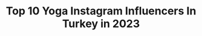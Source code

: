 ---
title: Top 10 Yoga Instagram Influencers In Turkey in 2023
description: >-
  Find top yoga Instagram influencers in Turkey in 2023. Most popular hashtags: #yoga #love #nature.
platform: Instagram
hits: 141
text_top: See the most popular Instagram accounts on inBeat.
text_bottom: Our platform has 141 Instagram influencers like this in Turkey for you to connect with.
profiles:
  - username: "tugceinam"
    fullname: >-
      Tuğçe İnam Zırtıloğlu
    bio: >-
      Yoga🔮 Yoga Alliance onaylı “200 saatlik Yoga Uzmanlık Programları” için 👉🏼 tuuceinam@gmail.com 🌱
    location: "Turkey"
    followers: 16424
    engagement: 573
    commentsToLikes: 0.039786
    id: ck135h0bs1dfb0i1961jxkwc4
    verified: false
    hashtags: "#tao, #asana, #carlgustavjung, #yoga"
  - username: "chrischavezyoga"
    fullname: >-
      Chris Chavez
    bio: >-
      Global yoga teacher, musician, co-owner of @cihangiryoga creator of The CY Method #liveyourtruth Master Practice Intensive Dec 4-6👇
    location: "Turkey"
    followers: 19702
    engagement: 420
    commentsToLikes: 0.048317
    id: ck14hs24fbucv0i1936c7z32v
    verified: false
    hashtags: "#homepractice, #liveyourtruth, #yoga, #love"
  - username: "cetincetintas"
    fullname: >-
      Cetin Cetintas | Yoga
    bio: >-
      Yoga⚡️Author 📚 Biologist @yogakiooturkiye @yogakioodergi •6. kitabım “Sarı Çiçeği Koklayan Kedi” tüm kitapçılarda!
    location: "Turkey"
    followers: 568473
    engagement: 97
    commentsToLikes: 0.031266
    id: ck0u6qx1l2ncd0i19hp9sphks
    verified: false
    hashtags: "#yogakiooailesi, #sar, #ejderhaserisi, #dragonseries"
  - username: "kayalovesss"
    fullname: >-
      Kaya 🖤
    bio: >-
      Business Coach & Yoga Teacher Trainer UAE Business Award Winner 2020🥇 Middle East Woman Leader 2019 🏆 Founder: @rainthelabel & @kaya_yoga_therapy
    location: "Turkey"
    followers: 59817
    engagement: 68
    commentsToLikes: 0.097584
    id: ck6tonezdf0ys0j71z43wtc9w
    verified: false
    hashtags: "#girlbossvibes, #moneyhacks, #dubaientrepreneurs, #lawofattraction"
  - username: "nurayuzunbayiryoga"
    fullname: >-
      Nuray Uzunbayir
    bio: >-
      🔹🔹🔹🔹🔹İZMİR🔹🔹🔹🔹🔹 🌈 🔹🔹🔹LİFE STYLE 🔹🔹🔹🌈 🔹Dance 👯‍♀️ Yoga 🧘‍♀️ Pilates 🤸‍♀️🔹
    location: "Turkey"
    followers: 14210
    engagement: 447
    commentsToLikes: 0.063016
    id: ckaoxx96of5c90i78jy8yut6h
    verified: false
    hashtags: "#love, #beautiful, #yogaposes, #ootdshare"
  - username: "pelindindar"
    fullname: >-
      Pelin Dindar
    bio: >-
      Yoga&Pilates Instructor Youtuber 💌dindarpelin.pr@gmail.com YENİ VİDEO👇🏻
    location: "Turkey"
    followers: 36629
    engagement: 409
    commentsToLikes: 0.014004
    id: ck8t593ls98iy0j78ywz7kzcj
    verified: false
    hashtags: "#yogapractice, #yogalove, #yogagirl, #sunday"
  - username: "farzam_feyzaghaei"
    fullname: >-
      Farzam    فرزام
    bio: >-
      Director at @vocemodels 🇹🇷 International Model @dni_model_agency 🇷🇸 🇩🇪 📩Contact me: director@vocemodels.com Alpha 🦁 Yoga lover 🧘🏼‍♂️ Techno 🎧
    location: "Turkey"
    followers: 15636
    engagement: 280
    commentsToLikes: 0.037695
    id: ck6tyqh7z59e60j71cw000n9r
    verified: false
    hashtags: "#mensfashion, #mensstyle, #hazel, #malemodel"
  - username: "sedademirdogenn"
    fullname: >-
      SeD
    bio: >-
      Why not 🌟 It is what it is 👌🏻 〰️ •Meditation / Yoga •Life and Freedom Coach •Dance & Movement Meditation Coach
    location: "Turkey"
    followers: 24637
    engagement: 273
    commentsToLikes: 0.023254
    id: ckaoyr2utip9r0i780xqmdklm
    verified: false
    hashtags: "#sedademirdogen, #karma, #yasamkocu, #love"
  - username: "gezginyogini"
    fullname: >-
      Burcu Tunca
    bio: >-
      E-RYT 200 /RYT 500 Yoga Eğitmeni Hatha /Vinyasa /Yin Yoga 🌿Özel & Online dersler için DM🌿 📌Antalya
    location: "Turkey"
    followers: 25631
    engagement: 166
    commentsToLikes: 0.034412
    id: ckf5xaj3xuzge0j23eqvisz1o
    verified: false
    hashtags: "#olympos, #yogaathome, #yogini, #yogapose"
  - username: "cansetyoga"
    fullname: >-
      Cemre Canset Bagan
    bio: >-
      🧘🏻‍♀️ Yoga Eğitmeni 🪁 Farkındalık & Yükseliş Mentoru 🔮 Spiritüel Terapist/Kolaylaştırıcı 💫 Yıldız Tohumu . 🤸‍♀️ @helloyogaapp . 🍀 @healingmoveswithin
    location: "Turkey"
    followers: 15969
    engagement: 298
    commentsToLikes: 0.031406
    id: ck8t1kprkw4tr0j78ck8b0zld
    verified: false
    hashtags: "#tb"
---